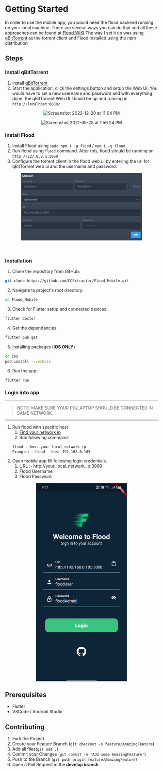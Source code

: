 <!-- CONTRIBUTING -->

<!-- GETTING STARTED -->

# Getting Started

In order to use the mobile app, you would need the flood backend running on your local machine. There are several ways
you can do that and all these approaches can be found at [Flood WIKI](https://github.com/jesec/flood/wiki)
The way I set it up was using [qBitTorrent](https://www.qbittorrent.org/) as the torrent client and Flood installed
using the npm distribution

## Steps

### Install qBitTorrent 
1. Install [qBitTorrent](https://www.qbittorrent.org/)
2. Start the application, click the settings button and setup the Web UI. You would have to set a new username and password and with everything done,
   the qBitTorrent Web UI should be up and running in ```http://localhost:8080/```
   
<p align="center"><img width="400" alt="Screenshot 2022-12-20 at 11 04 PM" src="https://user-images.githubusercontent.com/64683098/208731323-019c3738-6303-4588-ab6d-006cbbee9013.PNG"></p>

<p align="center"><img width="400" alt="Screenshot 2021-05-25 at 1 59 24 PM" src="https://user-images.githubusercontent.com/52864956/119465947-c9cc0300-bd61-11eb-97a4-7889aec00fe9.png"></p>

### Install Flood

1. Install Flood using ```sudo npm i -g flood``` / ```npm i -g flood```
2. Run flood using ```flood``` command. After this, flood should be running on ```http://127.0.0.1:3000```
3. Configure the torrent client in the flood web ui by entering the url for qBitTorrent web ui and the username and password.

<p align="center"><img width="400" alt="Screenshot 2021-05-25 at 2 06 39 PM" src="https://raw.githubusercontent.com/KunjKanani/assets/main/Flood-Login-Img.png"></p>

<br /> 

### Installation
1. Clone the repository from GitHub:

```bash
git clone https://github.com/CCExtractor/Flood_Mobile.git
```

2. Navigate to project's root directory:

```bash
cd Flood_Mobile
```

3. Check for Flutter setup and connected devices:

```bash
flutter doctor
```

4. Get the dependancies

```bash
flutter pub get
```

5. Installing packages (**IOS ONLY**)

```bash
cd ios
pod install --verbose
```

6. Run the app:

```bash
flutter run
```

### Login into app
___

> NOTE: MAKE SURE YOUR PC/LAPTOP SHOULD BE CONNECTED IN SAME NETWORK.
___

1. Run flood with specific host
    1. [Find your network ip](https://en.wikipedia.org/wiki/Ipconfig)
    2. Run following command: 
    ``` 
    flood --host your_local_network_ip
    Example:- flood --host 192.168.0.105
    ```
2. Open mobile app fill following login credentials.
   1. URL :- http://your_local_network_ip:3000
   2. Flood Username
   3. Flood Password

<p align="center"><img width="300" alt="Flood App Login Demo Image" src="https://raw.githubusercontent.com/KunjKanani/assets/main/Screenshot_2021-11-11-20-52-46-21_cee4b64e37a5d4be45a41b3aa0b225bb.jpg"></p>

## Prerequisites

* Flutter
* VSCode / Android Studio

## Contributing

1. Fork the Project
2. Create your Feature Branch (`git checkout -b feature/AmazingFeature`)
3. Add all files(`git add .`)
3. Commit your Changes (`git commit -m 'Add some AmazingFeature'`)
4. Push to the Branch (`git push origin feature/AmazingFeature`)
5. Open a Pull Request in the **develop branch**
